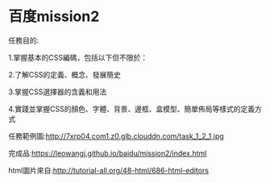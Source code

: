 # 百度mission2

任務目的:

1.掌握基本的CSS編碼，包括以下但不限於：

2.了解CSS的定義、概念、發展簡史

3.掌握CSS選擇器的含義和用法

4.實踐並掌握CSS的顏色、字體、背景、邊框、盒模型、簡單佈局等樣式的定義方式

任務範例圖:http://7xrp04.com1.z0.glb.clouddn.com/task_1_2_1.jpg

完成品:https://leowangj.github.io/baidu/mission2/index.html

html圖片來自:http://tutorial-all.org/48-html/686-html-editors
